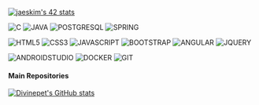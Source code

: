 [![jaeskim's 42 stats](https://badge42.herokuapp.com/api/stats/elaronda?privacyEmail=true)](https://github.com/JaeSeoKim/badge42)
<!-- [![Top Langs](https://github-readme-stats.vercel.app/api/top-langs/?username=divinepet&layout=compact)](https://github.com/anuraghazra/github-readme-stats) -->
![C](https://img.shields.io/badge/-C-A8B9CC?logo=c&logoColor=white&style=for-the-badge)
![JAVA](https://img.shields.io/badge/-Java-007396?logo=java&logoColor=white&style=for-the-badge)
![POSTGRESQL](https://img.shields.io/badge/-Postgresql-0064a5?logo=postgresql&logoColor=white&style=for-the-badge)
![SPRING](https://img.shields.io/badge/-Spring-6cb43c?logo=spring&logoColor=white&style=for-the-badge)

![HTML5](https://img.shields.io/badge/-Html5-E34F26?logo=html5&logoColor=white&style=for-the-badge)
![CSS3](https://img.shields.io/badge/-Css3-1572B6?logo=css3&logoColor=white&style=for-the-badge)
![JAVASCRIPT](https://img.shields.io/badge/-Javascript-F7DF1E?logo=javascript&logoColor=white&style=for-the-badge)
![BOOTSTRAP](https://img.shields.io/badge/-Bootstrap-7952B3?logo=bootstrap&logoColor=white&style=for-the-badge)
![ANGULAR](https://img.shields.io/badge/-AngularJS-E23237?logo=angularjs&logoColor=white&style=for-the-badge)
![JQUERY](https://img.shields.io/badge/-jQuery-0769AD?logo=jquery&logoColor=white&style=for-the-badge)

![ANDROIDSTUDIO](https://img.shields.io/badge/-AndroidStudio-3DDC84?logo=android-studio&logoColor=white&style=for-the-badge)
![DOCKER](https://img.shields.io/badge/-docker-2496ED?logo=docker&logoColor=white&style=for-the-badge)
![GIT](https://img.shields.io/badge/-git-F05032?logo=git&logoColor=white&style=for-the-badge)

#### Main Repositories

[![Divinepet's GitHub stats](https://github-readme-stats.vercel.app/api?username=divinepet&show_icons=true&theme=synthwave)](https://github.com/anuraghazra/github-readme-stats)
<!--
**divinepet/divinepet** is a ✨ _special_ ✨ repository because its `README.md` (this file) appears on your GitHub profile.
[![Braydon's GitHub Banner](https://pbs.twimg.com/media/ET_CkQLXsAEYRf6.jpg)]
Here are some ideas to get you started:

- 🔭 I’m currently working on ...
- 🌱 I’m currently learning ...
- 👯 I’m looking to collaborate on ...
- 🤔 I’m looking for help with ...
- 💬 Ask me about ...
- 📫 How to reach me: ...
- 😄 Pronouns: ...
- ⚡ Fun fact: ...
-->
